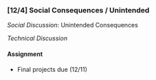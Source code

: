 ### [12/4] Social Consequences / Unintended

_Social Discussion_: Unintended Consequences

_Technical Discussion_

#### Assignment
- Final projects due (12/11)
